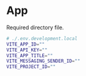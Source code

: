 # App

Required directory file.

```bash
# ./.env.development.local
VITE_APP_ID=""
VITE_API_KEY=""
VITE_APP_TITLE=""
VITE_MESSAGING_SENDER_ID=""
VITE_PROJECT_ID=""
```
